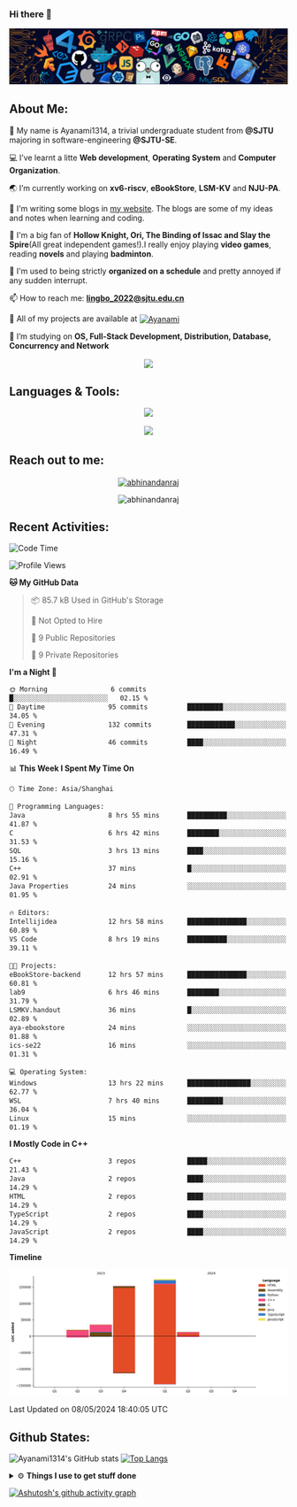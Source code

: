 ### Hi there 👋

![image](https://github.com/Ayanami1314/Ayanami1314/blob/master/assets/Programming.png)

## **About Me:**

🔭 My name is Ayanami1314, a trivial undergraduate student from **@SJTU** majoring in software-engineering **@SJTU-SE**.

💻 I’ve learnt a litte **Web development**, **Operating System** and **Computer Organization**.

🌏 I’m currently working on **xv6-riscv**, **eBookStore**, **LSM-KV** and **NJU-PA**.

📒 I'm writing some blogs in <a href="https://ayanami1314.github.io/">my website</a>. The blogs are some of my ideas and notes when learning and coding.

📜 I'm a big fan of **Hollow Knight, Ori, The Binding of Issac and Slay the Spire**(All great independent games!).I really enjoy playing **video games**, reading **novels** and playing **badminton**.

🤖 I'm used to being strictly **organized on a schedule** and pretty annoyed if any sudden interrupt.

📫 How to reach me: **lingbo_2022@sjtu.edu.cn**

💬 All of my projects are available at <a href="https://github.com/Ayanami1314" target="blank"><img align="center" src="https://raw.githubusercontent.com/rahuldkjain/github-profile-readme-generator/master/src/images/icons/Social/github.svg" alt="Ayanami" height="30" width="40" /></a>

🌱 I’m studying on **OS, Full-Stack Development, Distribution, Database, Concurrency and Network**

<p align="center">
   <img align="center" src="https://github-readme-streak-stats.herokuapp.com/?user=Ayanami1314&theme=radical&hide_border=true"/>
</p>

## **Languages & Tools:**

<p align="center">
  <a href="https://skillicons.dev">
    <img src="https://skillicons.dev/icons?i=c,cpp,html,css,ts,react,java,python,spring" />
  </a>
</p>
<p align="center">
  <a href="https://skillicons.dev">
    <img src="https://skillicons.dev/icons?i=linux,docker,vim,vscode,git,mongodb,mysql" />
  </a>
</p>

## **Reach out to me:** ️

<p align="center">
<a href="https://Ayanami1314.github.io" target="_blank"><img align="center" src="https://img.shields.io/badge/Website-3b5998?style=flat-square&logo=google-chrome&logoColor=white" alt="abhinandanraj" /></a>
<p align="center"> <img src="https://komarev.com/ghpvc/?username=Ayanami1314&label=Visitors&color=0088cc&style=flat-square" alt="abhinandanraj" /> </p>

## **Recent Activities:**

<!--START_SECTION:waka-->
![Code Time](http://img.shields.io/badge/Code%20Time-591%20hrs%2054%20mins-blue)

![Profile Views](http://img.shields.io/badge/Profile%20Views-0-blue)

**🐱 My GitHub Data** 

> 📦 85.7 kB Used in GitHub's Storage 
 > 
> 🚫 Not Opted to Hire
 > 
> 📜 9 Public Repositories 
 > 
> 🔑 9 Private Repositories 
 > 
**I'm a Night 🦉** 

```text
🌞 Morning                6 commits           █░░░░░░░░░░░░░░░░░░░░░░░░   02.15 % 
🌆 Daytime                95 commits          █████████░░░░░░░░░░░░░░░░   34.05 % 
🌃 Evening                132 commits         ████████████░░░░░░░░░░░░░   47.31 % 
🌙 Night                  46 commits          ████░░░░░░░░░░░░░░░░░░░░░   16.49 % 
```


📊 **This Week I Spent My Time On** 

```text
🕑︎ Time Zone: Asia/Shanghai

💬 Programming Languages: 
Java                     8 hrs 55 mins       ██████████░░░░░░░░░░░░░░░   41.87 % 
C                        6 hrs 42 mins       ████████░░░░░░░░░░░░░░░░░   31.53 % 
SQL                      3 hrs 13 mins       ████░░░░░░░░░░░░░░░░░░░░░   15.16 % 
C++                      37 mins             █░░░░░░░░░░░░░░░░░░░░░░░░   02.91 % 
Java Properties          24 mins             ░░░░░░░░░░░░░░░░░░░░░░░░░   01.95 % 

🔥 Editors: 
Intellijidea             12 hrs 58 mins      ███████████████░░░░░░░░░░   60.89 % 
VS Code                  8 hrs 19 mins       ██████████░░░░░░░░░░░░░░░   39.11 % 

🐱‍💻 Projects: 
eBookStore-backend       12 hrs 57 mins      ███████████████░░░░░░░░░░   60.81 % 
lab9                     6 hrs 46 mins       ████████░░░░░░░░░░░░░░░░░   31.79 % 
LSMKV.handout            36 mins             █░░░░░░░░░░░░░░░░░░░░░░░░   02.89 % 
aya-ebookstore           24 mins             ░░░░░░░░░░░░░░░░░░░░░░░░░   01.88 % 
ics-se22                 16 mins             ░░░░░░░░░░░░░░░░░░░░░░░░░   01.31 % 

💻 Operating System: 
Windows                  13 hrs 22 mins      ████████████████░░░░░░░░░   62.77 % 
WSL                      7 hrs 40 mins       █████████░░░░░░░░░░░░░░░░   36.04 % 
Linux                    15 mins             ░░░░░░░░░░░░░░░░░░░░░░░░░   01.19 % 
```

**I Mostly Code in C++** 

```text
C++                      3 repos             █████░░░░░░░░░░░░░░░░░░░░   21.43 % 
Java                     2 repos             ████░░░░░░░░░░░░░░░░░░░░░   14.29 % 
HTML                     2 repos             ████░░░░░░░░░░░░░░░░░░░░░   14.29 % 
TypeScript               2 repos             ████░░░░░░░░░░░░░░░░░░░░░   14.29 % 
JavaScript               2 repos             ████░░░░░░░░░░░░░░░░░░░░░   14.29 % 
```



**Timeline**

![Lines of Code chart](https://raw.githubusercontent.com/Ayanami1314/Ayanami1314/master/assets/bar_graph.png)


 Last Updated on 08/05/2024 18:40:05 UTC
<!--END_SECTION:waka-->

## **Github States:**

![Ayanami1314's GitHub stats](https://github-readme-stats.vercel.app/api?username=Ayanami1314&show_icons=true&bg_color=00000000)
[![Top Langs](https://github-readme-stats.vercel.app/api/top-langs/?username=Ayanami1314&layout=donut)](https://github.com/anuraghazra/github-readme-stats)

<details>
  <summary>⚙️ <b> Things I use to get stuff done</b></summary>
  	<ul>
  	   <li><b>OS:</b> Windows 11 / Ubuntu 22.04(wsl2) / Ubuntu 22.04 </li>
	     <li><b>Laptop:OMEN by HP Laptop</b> </li>
  	   <li><b>Browser: </b> Google Browser</li>
	     <li><b>Code Editor:</b> VSCode / IntelliJ / Pycharm </li>
	     <li><b>To Stay Updated:</b> April 16th 2024</li>
	    <br />
	</ul>
</details>

[![Ashutosh's github activity graph](https://github-readme-activity-graph.vercel.app/graph?username=Ayanami1314&theme=react-dark)](https://github.com/ashutosh00710/github-readme-activity-graph)

